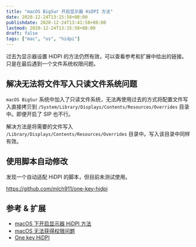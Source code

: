 ```yaml
---
title: "macOS BigSur 开启显示器 HiDPI 方法"
date: 2020-12-24T13:15:58+08:00
publishdate: 2020-12-24T13:41:58+08:00
lastmod: 2020-12-24T13:15:58+08:00
draft: false
tags: ["mac", "os", "hidpi"]
---
```

过去为显示器设置 HiDPI 的方法仍然有效，可以查看参考和扩展中给出的链接。只是在最后遇到一个文件系统权限问题。

## 解决无法将文件写入只读文件系统问题
`macOS BigSur` 系统中加入了只读文件系统，无法再使用过去的方式将配置文件写入直接拷贝到 `/System/Library/Displays/Contents/Resources/Overrides` 目录中。即便开启了 SIP 也不行。

解决方法是将需要的文件写入 `/Library/Displays/Contents/Resources/Overrides` 目录中。写入该目录中同样有效。

## 使用脚本自动修改
发现一个自动适配 HiDPI 的脚本，但目前未测试使用。

<https://github.com/mlch911/one-key-hidpi>

## 参考 & 扩展
- [macOS 下开启显示器 HiDPI 方法](https://kouler.com/posts/macos下开启显示器hidpi方法/)
- [macOS 无法获得权限问题](https://kouler.com/posts/macos无法获得权限问题/)
- [One key HiDPI](https://github.com/mlch911/one-key-hidpi)
